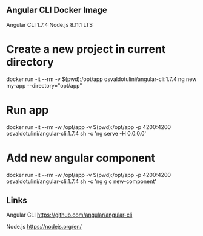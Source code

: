 ## Angular CLI Docker Image
Angular CLI 1.7.4
Node.js 8.11.1 LTS

# Create a new project in current directory
docker run -it --rm -v $(pwd):/opt/app osvaldotulini/angular-cli:1.7.4 ng new my-app --directory="opt/app"

# Run app
docker run -it --rm -w /opt/app -v $(pwd):/opt/app -p 4200:4200 osvaldotulini/angular-cli:1.7.4 sh -c 'ng serve -H 0.0.0.0'

# Add new angular component
docker run -it --rm -w /opt/app -v $(pwd):/opt/app -p 4200:4200 osvaldotulini/angular-cli:1.7.4 sh -c 'ng g c new-component'

## Links

Angular CLI https://github.com/angular/angular-cli

Node.js https://nodejs.org/en/

